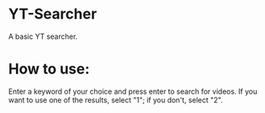 # YT-Searcher
A basic YT searcher.

# How to use:
Enter a keyword of your choice and press enter to search for videos. If you want to use one of the results, select "1"; if you don't, select "2".
